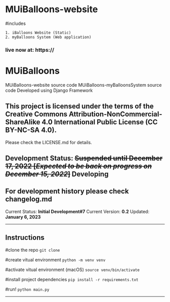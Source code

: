 # MUiBalloons-website

#includes

    1. iBalloons Website (Static)
    2. myBalloons System (Web application)

### live now at: https://

# MUiBalloons

MUiBalloons-website source code
MUiBalloons-myBalloonsSystem source code
Developed using Django Framework

## This project is licensed under the terms of the Creative Commons Attribution-NonCommercial-ShareAlike 4.0 International Public License (CC BY-NC-SA 4.0).

Please check the LICENSE.md for details.

## Development Status: ~~**Suspended until December 17, 2022 [*Expected to be back on progress on December 15, 2022*]**~~ Developing

## For development history please check changelog.md

Current Status: **Initial Development#7**
Current Version: **0.2**
Updated: **January 6, 2023**

---

## Instructions

#clone the repo
`git clone`

#create vitual environment
`python -m venv venv`

#activate vitual environment (macOS)
`source venv/bin/activate`

#install project dependencies
`pip install -r requirements.txt`

#run!
`python main.py`

---
